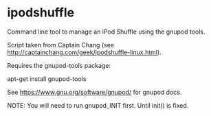 ipodshuffle
===========

Command line tool to manage an iPod Shuffle using the gnupod tools.

Script taken from Captain Chang (see http://captainchang.com/geek/ipodshuffle-linux.html).

Requires the gnupod-tools package:

 apt-get install gnupod-tools

See https://www.gnu.org/software/gnupod/ for gnupod docs.

NOTE:
 You will need to run gnupod_INIT first. Until init() is fixed.

